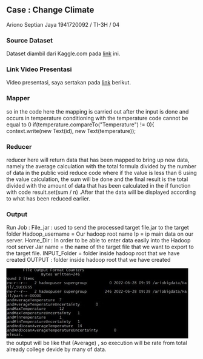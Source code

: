 
## Case : Change Climate ##

Ariono Septian Jaya
1941720092 / TI-3H / 04

### Source Dataset
Dataset diambil dari Kaggle.com pada [link](https://www.kaggle.com/datasets/berkeleyearth/climate-change-earth-surface-temperature-data) ini.

### Link Video Presentasi
Video presentasi, saya sertakan pada [link](https://youtu.be/g4GF9WA7mu8) berikut.

### Mapper
so in the code here the mapping is carried out after the input is done and occurs in temperature conditioning with the temperature code cannot be equal to 0
if(temperature.compareTo("Temperature") != 0){
             context.write(new Text(id), new Text(temperature));

### Reducer 
reducer here will return data that has been mapped to bring up new data, namely the average calculation with the total formula divided by the number of data in the public void reduce code where if the value is less than 6 using the value calculation, the sum will be done and the final result is the total divided with the amount of data that has been calculated in the if function with code result.set(sum / n) .After that the data will be displayed according to what has been reduced earlier.

### Output #
Run Job : 
File_jar : used to send the processed target file.jar to the target folder
Hadoop_username = Our hadoop root name
Ip = ip main data on our server.
Home_Dir : In order to be able to enter data easily into the Hadoop root server
Jar name = the name of the target file that we want to export to the target file.
INPUT_Folder = folder inside hadoop root that we have created
OUTPUT : folder inside hadoop root that we have created

![img 2](SS/2.jpeg)
the output will be like that (Average) , so execution will be rate from total already college devide by many of data.

